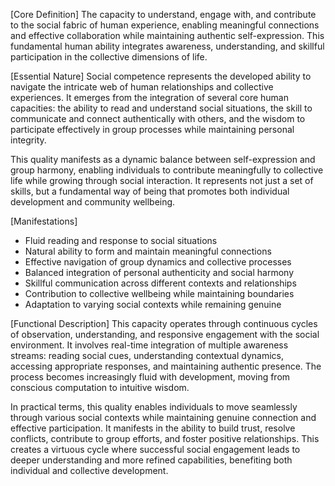 [Core Definition]
The capacity to understand, engage with, and contribute to the social fabric of human experience, enabling meaningful connections and effective collaboration while maintaining authentic self-expression. This fundamental human ability integrates awareness, understanding, and skillful participation in the collective dimensions of life.

[Essential Nature]
Social competence represents the developed ability to navigate the intricate web of human relationships and collective experiences. It emerges from the integration of several core human capacities: the ability to read and understand social situations, the skill to communicate and connect authentically with others, and the wisdom to participate effectively in group processes while maintaining personal integrity.

This quality manifests as a dynamic balance between self-expression and group harmony, enabling individuals to contribute meaningfully to collective life while growing through social interaction. It represents not just a set of skills, but a fundamental way of being that promotes both individual development and community wellbeing.

[Manifestations]
- Fluid reading and response to social situations
- Natural ability to form and maintain meaningful connections
- Effective navigation of group dynamics and collective processes
- Balanced integration of personal authenticity and social harmony
- Skillful communication across different contexts and relationships
- Contribution to collective wellbeing while maintaining boundaries
- Adaptation to varying social contexts while remaining genuine

[Functional Description]
This capacity operates through continuous cycles of observation, understanding, and responsive engagement with the social environment. It involves real-time integration of multiple awareness streams: reading social cues, understanding contextual dynamics, accessing appropriate responses, and maintaining authentic presence. The process becomes increasingly fluid with development, moving from conscious computation to intuitive wisdom.

In practical terms, this quality enables individuals to move seamlessly through various social contexts while maintaining genuine connection and effective participation. It manifests in the ability to build trust, resolve conflicts, contribute to group efforts, and foster positive relationships. This creates a virtuous cycle where successful social engagement leads to deeper understanding and more refined capabilities, benefiting both individual and collective development.